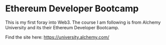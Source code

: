 # Ethereum Developer Bootcamp

This is my first foray into Web3. The course I am following is from Alchemy University and its their Ethereum Developer Bootcamp.

Find the site here: https://university.alchemy.com/

